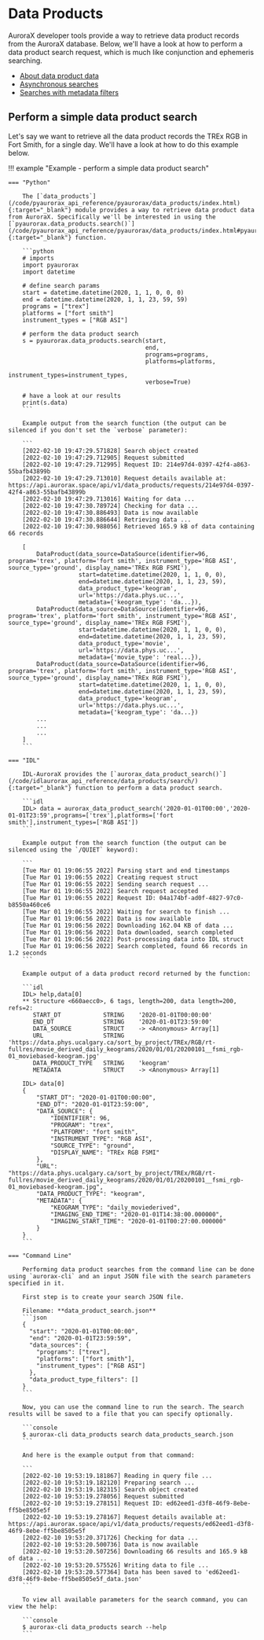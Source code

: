 # Data Products

AuroraX developer tools provide a way to retrieve data product records from the AuroraX database. Below, we'll have a look at how to perform a data product search request, which is much like conjunction and ephemeris searching.

* [About data product data](/about_the_data/categories/#data-products)
* [Asynchronous searches](/code/advanced_usage/asynchronous_search/)
* [Searches with metadata filters](/code/advanced_usage/searches_with_metadata_filters/)

## Perform a simple data product search

Let's say we want to retrieve all the data product records the TREx RGB in Fort Smith, for a single day. We'll have a look at how to do this example below.

!!! example "Example - perform a simple data product search"

    === "Python"

        The [`data_products`](/code/pyaurorax_api_reference/pyaurorax/data_products/index.html){:target="_blank"} module provides a way to retrieve data product data from AuroraX. Specifically we'll be interested in using the [`pyaurorax.data_products.search()`](/code/pyaurorax_api_reference/pyaurorax/data_products/index.html#pyaurorax.data_products.search){:target="_blank"} function.

        ```python
        # imports
        import pyaurorax
        import datetime

        # define search params
        start = datetime.datetime(2020, 1, 1, 0, 0, 0)
        end = datetime.datetime(2020, 1, 1, 23, 59, 59)
        programs = ["trex"]
        platforms = ["fort smith"]
        instrument_types = ["RGB ASI"]

        # perform the data product search
        s = pyaurorax.data_products.search(start,
                                           end,
                                           programs=programs,
                                           platforms=platforms,
                                           instrument_types=instrument_types,
                                           verbose=True)

        # have a look at our results
        print(s.data)
        ```

        Example output from the search function (the output can be silenced if you don't set the `verbose` parameter):

        ```
        [2022-02-10 19:47:29.571828] Search object created
        [2022-02-10 19:47:29.712905] Request submitted
        [2022-02-10 19:47:29.712995] Request ID: 214e97d4-0397-42f4-a863-55bafb43899b
        [2022-02-10 19:47:29.713010] Request details available at: https://api.aurorax.space/api/v1/data_products/requests/214e97d4-0397-42f4-a863-55bafb43899b
        [2022-02-10 19:47:29.713016] Waiting for data ...
        [2022-02-10 19:47:30.789724] Checking for data ...
        [2022-02-10 19:47:30.886493] Data is now available
        [2022-02-10 19:47:30.886644] Retrieving data ...
        [2022-02-10 19:47:30.988056] Retrieved 165.9 kB of data containing 66 records

        [
            DataProduct(data_source=DataSource(identifier=96, program='trex', platform='fort smith', instrument_type='RGB ASI', source_type='ground', display_name='TREx RGB FSMI'), 
                        start=datetime.datetime(2020, 1, 1, 0, 0), 
                        end=datetime.datetime(2020, 1, 1, 23, 59), 
                        data_product_type='keogram', 
                        url='https://data.phys.uc...', 
                        metadata={'keogram_type': 'da...}), 
            DataProduct(data_source=DataSource(identifier=96, program='trex', platform='fort smith', instrument_type='RGB ASI', source_type='ground', display_name='TREx RGB FSMI'), 
                        start=datetime.datetime(2020, 1, 1, 0, 0), 
                        end=datetime.datetime(2020, 1, 1, 23, 59), 
                        data_product_type='movie', 
                        url='https://data.phys.uc...', 
                        metadata={'movie_type': 'real...}), 
            DataProduct(data_source=DataSource(identifier=96, program='trex', platform='fort smith', instrument_type='RGB ASI', source_type='ground', display_name='TREx RGB FSMI'), 
                        start=datetime.datetime(2020, 1, 1, 0, 0), 
                        end=datetime.datetime(2020, 1, 1, 23, 59), 
                        data_product_type='keogram', 
                        url='https://data.phys.uc...', 
                        metadata={'keogram_type': 'da...})
            ...
            ...
            ...
        ]
        ```

    === "IDL"

        IDL-AuroraX provides the [`aurorax_data_product_search()`](/code/idlaurorax_api_reference/data_products/search/){:target="_blank"} function to perform a data product search.

        ```idl
        IDL> data = aurorax_data_product_search('2020-01-01T00:00','2020-01-01T23:59',programs=['trex'],platforms=['fort smith'],instrument_types=['RGB ASI'])
        ```

        Example output from the search function (the output can be silenced using the `/QUIET` keyword):

        ```
        [Tue Mar 01 19:06:55 2022] Parsing start and end timestamps
        [Tue Mar 01 19:06:55 2022] Creating request struct
        [Tue Mar 01 19:06:55 2022] Sending search request ...
        [Tue Mar 01 19:06:55 2022] Search request accepted
        [Tue Mar 01 19:06:55 2022] Request ID: 04a174bf-ad0f-4827-97c0-b8550a460ce6
        [Tue Mar 01 19:06:55 2022] Waiting for search to finish ...
        [Tue Mar 01 19:06:56 2022] Data is now available
        [Tue Mar 01 19:06:56 2022] Downloading 162.04 KB of data ...
        [Tue Mar 01 19:06:56 2022] Data downloaded, search completed
        [Tue Mar 01 19:06:56 2022] Post-processing data into IDL struct
        [Tue Mar 01 19:06:56 2022] Search completed, found 66 records in 1.2 seconds
        ```

        Example output of a data product record returned by the function:

        ```idl
        IDL> help,data[0]
        ** Structure <660aecc0>, 6 tags, length=200, data length=200, refs=2:
           START_DT            STRING    '2020-01-01T00:00:00'
           END_DT              STRING    '2020-01-01T23:59:00'
           DATA_SOURCE         STRUCT    -> <Anonymous> Array[1]
           URL                 STRING    'https://data.phys.ucalgary.ca/sort_by_project/TREx/RGB/rt-fullres/movie_derived_daily_keograms/2020/01/01/20200101__fsmi_rgb-01_moviebased-keogram.jpg'
           DATA_PRODUCT_TYPE   STRING    'keogram'
           METADATA            STRUCT    -> <Anonymous> Array[1]

        IDL> data[0]
        {
            "START_DT": "2020-01-01T00:00:00",
            "END_DT": "2020-01-01T23:59:00",
            "DATA_SOURCE": {
                "IDENTIFIER": 96,
                "PROGRAM": "trex",
                "PLATFORM": "fort smith",
                "INSTRUMENT_TYPE": "RGB ASI",
                "SOURCE_TYPE": "ground",
                "DISPLAY_NAME": "TREx RGB FSMI"
            },
            "URL": "https://data.phys.ucalgary.ca/sort_by_project/TREx/RGB/rt-fullres/movie_derived_daily_keograms/2020/01/01/20200101__fsmi_rgb-01_moviebased-keogram.jpg",
            "DATA_PRODUCT_TYPE": "keogram",
            "METADATA": {
                "KEOGRAM_TYPE": "daily_moviederived",
                "IMAGING_END_TIME": "2020-01-01T14:38:00.000000",
                "IMAGING_START_TIME": "2020-01-01T00:27:00.000000"
            }
        }
        ```

    === "Command Line"

        Performing data product searches from the command line can be done using `aurorax-cli` and an input JSON file with the search parameters specified in it.

        First step is to create your search JSON file.

        Filename: **data_product_search.json**
        ```json
        {
          "start": "2020-01-01T00:00:00",
          "end": "2020-01-01T23:59:59",
          "data_sources": {
            "programs": ["trex"],
            "platforms": ["fort smith"],
            "instrument_types": ["RGB ASI"]
          },
          "data_product_type_filters": []
        }
        ```

        Now, you can use the command line to run the search. The search results will be saved to a file that you can specify optionally.

        ```console
        $ aurorax-cli data_products search data_products_search.json
        ```

        And here is the example output from that command:

        ```
        [2022-02-10 19:53:19.181867] Reading in query file ...
        [2022-02-10 19:53:19.182120] Preparing search ...
        [2022-02-10 19:53:19.182315] Search object created
        [2022-02-10 19:53:19.278056] Request submitted
        [2022-02-10 19:53:19.278151] Request ID: ed62eed1-d3f8-46f9-8ebe-ff5be8505e5f
        [2022-02-10 19:53:19.278167] Request details available at: https://api.aurorax.space/api/v1/data_products/requests/ed62eed1-d3f8-46f9-8ebe-ff5be8505e5f
        [2022-02-10 19:53:20.371726] Checking for data ...
        [2022-02-10 19:53:20.500736] Data is now available
        [2022-02-10 19:53:20.507256] Downloading 66 results and 165.9 kB of data ...
        [2022-02-10 19:53:20.575526] Writing data to file ...
        [2022-02-10 19:53:20.577364] Data has been saved to 'ed62eed1-d3f8-46f9-8ebe-ff5be8505e5f_data.json'
        ```

        To view all available parameters for the search command, you can view the help:

        ```console
        $ aurorax-cli data_products search --help
        ```
